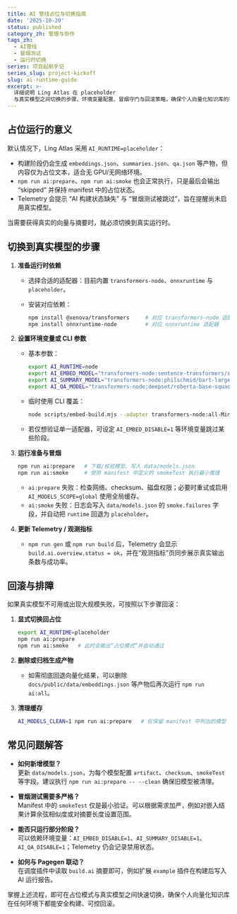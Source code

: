 ```yaml
---
title: AI 管线占位与切换指南
date: '2025-10-20'
status: published
category_zh: 管理与协作
tags_zh:
  - AI管线
  - 冒烟测试
  - 运行时切换
series: 项目起航手记
series_slug: project-kickoff
slug: ai-runtime-guide
excerpt: >-
  详细说明 Ling Atlas 在 placeholder
  与真实模型之间切换的步骤、环境变量配置、冒烟守门与回滚策略，确保个人向量化知识库的构建过程安全可控。
---
```


## 占位运行的意义

默认情况下，Ling Atlas 采用 `AI_RUNTIME=placeholder`：

- 构建阶段仍会生成 `embeddings.json`、`summaries.json`、`qa.json` 等产物，但内容仅为占位文本，适合无 GPU/无网络环境。
- `npm run ai:prepare`、`npm run ai:smoke` 也会正常执行，只是最后会输出 “skipped” 并保持 manifest 中的占位状态。
- Telemetry 会提示 “AI 构建状态缺失” 与 “冒烟测试被跳过”，旨在提醒尚未启用真实模型。

当需要获得真实的向量与摘要时，就必须切换到真实运行时。

## 切换到真实模型的步骤

1. **准备运行时依赖**
   - 选择合适的适配器：目前内置 `transformers-node`、`onnxruntime` 与 `placeholder`。
   - 安装对应依赖：  

     ```bash
     npm install @xenova/transformers     # 对应 transformers-node 适配器
     npm install onnxruntime-node         # 对应 onnxruntime 适配器
     ```

2. **设置环境变量或 CLI 参数**
   - 基本参数：

     ```bash
     export AI_RUNTIME=node
     export AI_EMBED_MODEL="transformers-node:sentence-transformers/all-MiniLM-L6-v2"
     export AI_SUMMARY_MODEL="transformers-node:philschmid/bart-large-cnn-samsum"
     export AI_QA_MODEL="transformers-node:deepset/roberta-base-squad2"
     ```

   - 临时使用 CLI 覆盖：

     ```bash
     node scripts/embed-build.mjs --adapter transformers-node:all-MiniLM-L6-v2
     ```

   - 若仅想验证单一适配器，可设定 `AI_EMBED_DISABLE=1` 等环境变量跳过某些阶段。

3. **运行准备与冒烟**

   ```bash
   npm run ai:prepare   # 下载/校验模型、写入 data/models.json
   npm run ai:smoke     # 使用 manifest 中定义的 smokeTest 执行最小推理
   ```

   - `ai:prepare` 失败：检查网络、checksum、磁盘权限；必要时重试或启用 `AI_MODELS_SCOPE=global` 使用全局缓存。
   - `ai:smoke` 失败：日志会写入 `data/models.json` 的 `smoke.failures` 字段，并自动把 `runtime` 回退为 `placeholder`。

4. **更新 Telemetry / 观测指标**
   - `npm run gen` 或 `npm run build` 后，Telemetry 会显示 `build.ai.overview.status = ok`，并在“观测指标”页同步展示真实输出条数与成功率。

## 回滚与排障

如果真实模型不可用或出现大规模失败，可按照以下步骤回滚：

1. **显式切换回占位**

   ```bash
   export AI_RUNTIME=placeholder
   npm run ai:prepare
   npm run ai:smoke   # 此时会输出“占位模式”并自动通过
   ```

2. **删除或归档生成产物**
   - 如需彻底回退向量化结果，可以删除 `docs/public/data/embeddings.json` 等产物后再次运行 `npm run ai:all`。

3. **清理缓存**

   ```bash
   AI_MODELS_CLEAN=1 npm run ai:prepare   # 仅保留 manifest 中列出的模型
   ```

## 常见问题解答

- **如何新增模型？**  
  更新 `data/models.json`，为每个模型配置 `artifact`、`checksum`、`smokeTest` 等字段。建议执行 `npm run ai:prepare -- --clean` 确保旧模型被清理。

- **冒烟测试需要多严格？**  
  Manifest 中的 `smokeTest` 仅是最小验证。可以根据需求加严，例如对嵌入结果计算余弦相似度或对摘要长度设置范围。

- **能否只运行部分阶段？**  
  可以依赖环境变量：`AI_EMBED_DISABLE=1`、`AI_SUMMARY_DISABLE=1`、`AI_QA_DISABLE=1`；Telemetry 仍会记录禁用状态。

- **如何与 Pagegen 联动？**  
  在调度插件中读取 `build.ai` 摘要即可，例如扩展 `example` 插件在构建后写入 AI 运行报告。

掌握上述流程，即可在占位模式与真实模型之间快速切换，确保个人向量化知识库在任何环境下都能安全构建、可控回滚。

